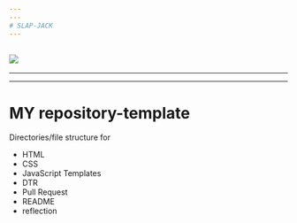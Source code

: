 ```yaml
---
---
# SLAP-JACK
---
```

![](https://user-images.githubusercontent.com/10098034/83832727-8b988800-a6a7-11ea-93d9-7a92b6eecb53.png)
---








---
---
# MY repository-template

Directories/file structure for 
  - HTML
  - CSS
  - JavaScript
Templates
  - DTR
  - Pull Request
  - README
  - reflection

